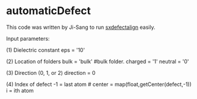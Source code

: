 # automaticDefect

This code was written by Ji-Sang to run [sxdefectalign](https://sxrepo.mpie.de/projects/sphinx-add-ons/files) easily.

Input parameters:

(1) Dielectric constant
eps = '10' 

(2) Location of folders
bulk = 'bulk' #bulk folder. 
charged = '1' 
neutral = '0'

(3) Direction (0, 1, or 2)
direction = 0

(4) Index of defect
-1 = last atom # center = map(float,getCenter(defect,-1))
i = ith atom
